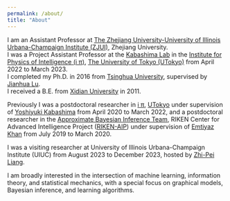 ```yaml
---
permalink: /about/
title: "About"
---
```


I am an Assistant Professor at [The Zhejiang University-University of Illinois Urbana-Champaign Institute (ZJUI)](https://zjui.intl.zju.edu.cn/en), Zhejiang University.  
I was a Project Assistant Professor at the [Kabashima Lab](https://kaba-lab.org/en/) in the [Institute for Physics of Intelligence (i π)](https://www.phys.s.u-tokyo.ac.jp/en/lp/ipi/), [The University of Tokyo (UTokyo)](https://www.u-tokyo.ac.jp/en) from April 2022 to March 2023.  
I completed my Ph.D. in 2016 from [Tsinghua University](https://www.tsinghua.edu.cn/en/), supervised by [Jianhua Lu](https://www.tsinghua.edu.cn/info/1167/93854.htm).  
I received a B.E. from [Xidian University](https://en.xidian.edu.cn) in 2011.  

Previously I was a postdoctoral researcher in [i π](https://www.phys.s.u-tokyo.ac.jp/en/lp/ipi/), [UTokyo](https://www.u-tokyo.ac.jp/en) under supervision of [Yoshiyuki Kabashima](https://researchmap.jp/yoshiyuki.kabashima?lang=en) from April 2020 to March 2022, and a postdoctoral researcher in the [Approximate Bayesian Inference Team](https://team-approx-bayes.github.io), RIKEN Center for Advanced Intelligence Project ([RIKEN-AIP](https://www.cs.washington.edu/)) under supervision of [Emtiyaz Khan](https://emtiyaz.github.io) from July 2019 to March 2020.  

I was a visiting researcher at University of Illinois Urbana-Champaign Institute (UIUC) from August 2023 to December 2023, hosted by [Zhi-Pei Liang](https://ece.illinois.edu/about/directory/faculty/z-liang).  

I am broadly interested in the intersection of machine learning, information theory, and statistical mechanics, with a special focus on graphical models, Bayesian inference, and learning algorithms.
